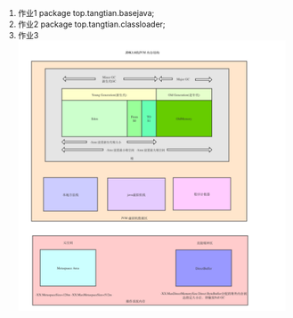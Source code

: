 1. 作业1  package top.tangtian.basejava;
2. 作业2  package top.tangtian.classloader;
3. 作业3 ![jdk1.8:jvm内存模型](./src/main/resources/jdk1.8:jvm内存模型.png)